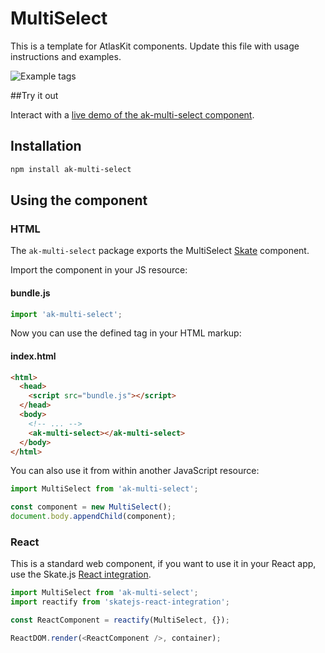 # MultiSelect

This is a template for AtlasKit components. Update this file with usage instructions and examples.


![Example tags](https://bytebucket.org/atlassian/atlaskit/raw/master/packages/ak-componentname/docs/insertyourimagehere.png)

##Try it out

Interact with a [live demo of the ak-multi-select component](https://aui-cdn.atlassian.com/atlaskit/stories/ak-multi-select/@VERSION@/).

## Installation

```sh
npm install ak-multi-select
```

## Using the component

### HTML

The `ak-multi-select` package exports the MultiSelect [Skate](https://github.com/skatejs/skatejs) component.

Import the component in your JS resource:

#### bundle.js

```js
import 'ak-multi-select';
```

Now you can use the defined tag in your HTML markup:

#### index.html

```html
<html>
  <head>
    <script src="bundle.js"></script>
  </head>
  <body>
    <!-- ... -->
    <ak-multi-select></ak-multi-select>
  </body>
</html>
```

You can also use it from within another JavaScript resource:

```js
import MultiSelect from 'ak-multi-select';

const component = new MultiSelect();
document.body.appendChild(component);
```

### React

This is a standard web component, if you want to use it in your React app, use the Skate.js [React integration](https://github.com/webcomponents/react-integration).

```js
import MultiSelect from 'ak-multi-select';
import reactify from 'skatejs-react-integration';

const ReactComponent = reactify(MultiSelect, {});

ReactDOM.render(<ReactComponent />, container);
```
